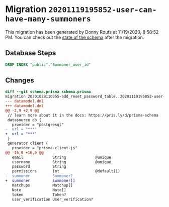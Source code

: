 # Migration `20201119195852-user-can-have-many-summoners`

This migration has been generated by Donny Roufs at 11/19/2020, 8:58:52 PM.
You can check out the [state of the schema](./schema.prisma) after the migration.

## Database Steps

```sql
DROP INDEX "public"."Summoner_user_id"
```

## Changes

```diff
diff --git schema.prisma schema.prisma
migration 20201028110355-add_reset_password_table..20201119195852-user-can-have-many-summoners
--- datamodel.dml
+++ datamodel.dml
@@ -2,9 +2,9 @@
 // learn more about it in the docs: https://pris.ly/d/prisma-schema
 datasource db {
   provider = "postgresql"
-  url = "***"
+  url = "***"
 }
 generator client {
   provider = "prisma-client-js"
@@ -16,9 +16,9 @@
   email             String             @unique
   username          String             @unique
   password          String
   permissions       Int                @default(1)
-  summoner          Summoner?
+  summoner          Summoner[]
   matchups          Matchup[]
   Note              Note[]
   token             Token?
   user_verification User_verification?
```


